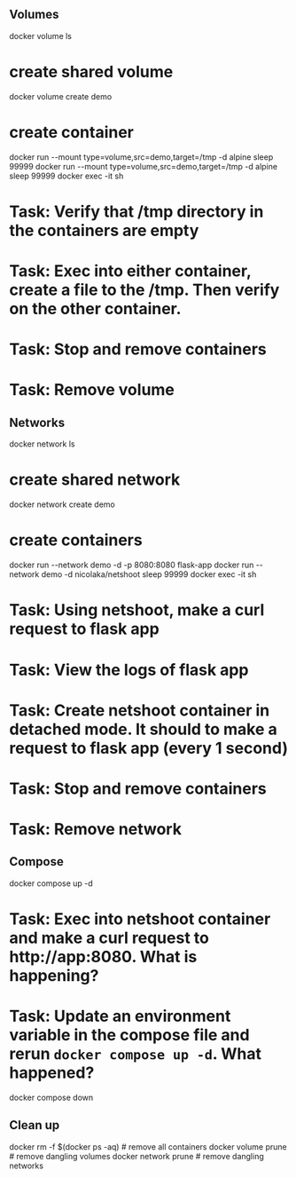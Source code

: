 
## Volumes
docker volume ls
# create shared volume
docker volume create demo
# create container
docker run --mount type=volume,src=demo,target=/tmp -d alpine sleep 99999
docker run --mount type=volume,src=demo,target=/tmp -d alpine sleep 99999
docker exec -it <containerID> sh

# Task: Verify that /tmp directory in the containers are empty
# Task: Exec into either container, create a file to the /tmp. Then verify on the other container.
# Task: Stop and remove containers
# Task: Remove volume

## Networks
docker network ls
# create shared network
docker network create demo
# create containers
docker run --network demo -d -p 8080:8080 flask-app
docker run --network demo -d nicolaka/netshoot sleep 99999
docker exec -it <containerID> sh

# Task: Using netshoot, make a curl request to flask app
# Task: View the logs of flask app
# Task: Create netshoot container in detached mode. It should to make a request to flask app (every 1 second)
# Task: Stop and remove containers
# Task: Remove network

## Compose
docker compose up -d
# Task: Exec into netshoot container and make a curl request to http://app:8080. What is happening?
# Task: Update an environment variable in the compose file and rerun `docker compose up -d`. What happened?

docker compose down

## Clean up
docker rm -f $(docker ps -aq) # remove all containers
docker volume prune # remove dangling volumes
docker network prune # remove dangling networks